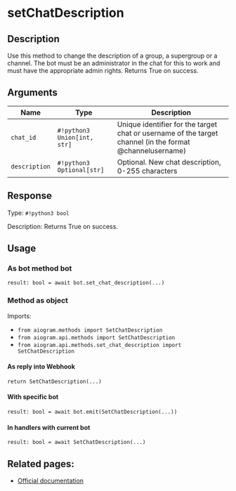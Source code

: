 # setChatDescription

## Description

Use this method to change the description of a group, a supergroup or a channel. The bot must be an administrator in the chat for this to work and must have the appropriate admin rights. Returns True on success.


## Arguments

| Name | Type | Description |
| - | - | - |
| `chat_id` | `#!python3 Union[int, str]` | Unique identifier for the target chat or username of the target channel (in the format @channelusername) |
| `description` | `#!python3 Optional[str]` | Optional. New chat description, 0-255 characters |



## Response

Type: `#!python3 bool`

Description: Returns True on success.


## Usage


### As bot method bot

```python3
result: bool = await bot.set_chat_description(...)
```

### Method as object

Imports:

- `from aiogram.methods import SetChatDescription`
- `from aiogram.api.methods import SetChatDescription`
- `from aiogram.api.methods.set_chat_description import SetChatDescription`

#### As reply into Webhook
```python3
return SetChatDescription(...)
```

#### With specific bot
```python3
result: bool = await bot.emit(SetChatDescription(...))
```

#### In handlers with current bot
```python3
result: bool = await SetChatDescription(...)
```


## Related pages:

- [Official documentation](https://core.telegram.org/bots/api#setchatdescription)
